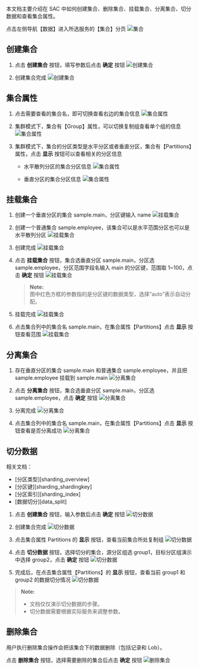 本文档主要介绍在 SAC 中如何创建集合、删除集合、挂载集合、分离集合、切分数据和查看集合属性。

点击左侧导航【数据】进入所选服务的【集合】分页
![集合][attach_cl_1]

创建集合
----

1. 点击 **创建集合** 按钮，填写参数后点击 **确定** 按钮
![创建集合][create_cl_2]

2. 创建集合完成
![创建集合][create_cl_3]

集合属性
----

1. 点击需要查看的集合名，即可切换查看右边的集合信息
![集合属性][attribute2]

2. 集群模式下，集合有【Group】属性，可以切换复制组查看单个组的信息
![集合属性][attribute3]

3. 集群模式下，集合的分区类型是水平分区或者垂直分区，集合有【Partitions】属性，点击 **显示** 按钮可以查看相关的分区信息

   - 水平散列分区的集合分区信息
   ![集合属性][attribute4]

   - 垂直分区的集合分区信息
   ![集合属性][attribute5]


## 挂载集合

1. 创建一个垂直分区的集合 sample.main，分区键输入 name
![挂载集合][attach_cl_2]

2. 创建一个普通集合 sample.employee，该集合可以是水平范围分区也可以是水平散列分区
![挂载集合][attach_cl_3]

3. 创建完成
![挂载集合][attach_cl_4]

4. 点击 **挂载集合** 按钮，集合选垂直分区 sample.main，分区选 sample.employee，分区范围字段名输入 main 的分区键，范围取 1~100，点击 **确定** 按钮
![挂载集合][attach_cl_5]

   > **Note:**  
   > 图中红色方框的参数指的是分区键的数据类型，选择“auto”表示自动分配。

5. 挂载完成
![挂载集合][attach_cl_6]

6. 点击集合列中的集合名 sample.main，在集合属性【Partitions】点击 **显示** 按钮查看范围
![挂载集合][attach_cl_7]

## 分离集合

1. 存在垂直分区的集合 sample.main 和普通集合 sample.employee，并且把 sample.employee 挂载到 sample.main
![分离集合][detach_cl_1]

2. 点击 **分离集合** 按钮，集合选垂直分区 sample.main，分区选 sample.employee，点击 **确定** 按钮
![分离集合][detach_cl_2]

3. 分离完成
![分离集合][detach_cl_3]

4. 点击集合列中的集合名 sample.main，在集合属性【Partitions】点击 **显示** 按钮查看是否分离成功
![分离集合][detach_cl_4]

切分数据
----
相关文档：
- [分区类型][sharding_overview]            
- [分区键][sharding_shardingkey]           
- [分区索引][sharding_index]     
- [数据切分][data_split]         

1. 点击 **创建集合** 按钮，输入参数后点击 **确定** 按钮
![切分数据][split_2]

2. 创建集合完成
![切分数据][split_3]

3. 点击集合属性 Partitions 的 **显示** 按钮，查看当前集合所处复制组
![切分数据][split_4]

4. 点击 **切分数据** 按钮，选择切分的集合，源分区组选 group1，目标分区组演示中选择 group2，点击 **确定** 按钮
![切分数据][split_5]

5. 完成后，在点击集合属性【Partitions】的 **显示** 按钮，查看当前 group1 和 group2 的数据切分情况
![切分数据][split_6]

> **Note:**
> 
> - 文档仅仅演示切分数据的步骤。  
> - 切分数据需要根据实际服务来调整参数。

删除集合
----

用户执行删除集合操作会把该集合下的数据删除（包括记录和 Lob）。

点击 **删除集合** 按钮，选择需要删除的集合后点击 **确定** 按钮
![删除集合][drop_cl_2]


[^_^]:
    本文使用的所有引用及链接
[sharding_overview]:manual/Distributed_Engine/Architecture/Sharding/Readme.md
[sharding_shardingkey]:manual/Distributed_Engine/Architecture/Sharding/sharding_keys.md
[sharding_index]:manual/SAC/Operation/Sequoiadb_Data/collection_space.md
[data_split]:manual/Distributed_Engine/Architecture/domain.md

[create_cl_2]:images/SAC/Operation/Sequoiadb_Data/create_cl_2.png
[create_cl_3]:images/SAC/Operation/Sequoiadb_Data/create_cl_3.png
[attribute2]:images/SAC/Operation/Sequoiadb_Data/attribute2.png
[attribute3]:images/SAC/Operation/Sequoiadb_Data/attribute3.png
[attribute4]:images/SAC/Operation/Sequoiadb_Data/attribute4.png
[attribute5]:images/SAC/Operation/Sequoiadb_Data/attribute5.png
[attach_cl_1]:images/SAC/Operation/Sequoiadb_Data/attach_cl_1.png
[attach_cl_2]:images/SAC/Operation/Sequoiadb_Data/attach_cl_2.png
[attach_cl_3]:images/SAC/Operation/Sequoiadb_Data/attach_cl_3.png
[attach_cl_4]:images/SAC/Operation/Sequoiadb_Data/attach_cl_4.png
[attach_cl_5]:images/SAC/Operation/Sequoiadb_Data/attach_cl_5.png
[attach_cl_6]:images/SAC/Operation/Sequoiadb_Data/attach_cl_6.png
[attach_cl_7]:images/SAC/Operation/Sequoiadb_Data/attach_cl_7.png
[detach_cl_1]:images/SAC/Operation/Sequoiadb_Data/detach_cl_1.png
[detach_cl_2]:images/SAC/Operation/Sequoiadb_Data/detach_cl_2.png
[detach_cl_3]:images/SAC/Operation/Sequoiadb_Data/detach_cl_3.png
[detach_cl_4]:images/SAC/Operation/Sequoiadb_Data/detach_cl_4.png
[split_2]:images/SAC/Operation/Sequoiadb_Data/split_2.png
[split_3]:images/SAC/Operation/Sequoiadb_Data/split_3.png
[split_4]:images/SAC/Operation/Sequoiadb_Data/split_4.png
[split_5]:images/SAC/Operation/Sequoiadb_Data/split_5.png
[split_6]:images/SAC/Operation/Sequoiadb_Data/split_6.png
[drop_cl_2]:images/SAC/Operation/Sequoiadb_Data/drop_cl_2.png
